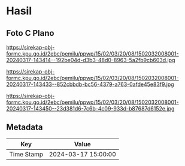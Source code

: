 # Hasil

## Foto C Plano

https://sirekap-obj-formc.kpu.go.id/2ebc/pemilu/ppwp/15/02/03/20/08/1502032008001-20240317-143414--192be04d-d3b3-48d0-8963-5a2fb9cb603d.jpg

https://sirekap-obj-formc.kpu.go.id/2ebc/pemilu/ppwp/15/02/03/20/08/1502032008001-20240317-143433--852cbbdb-bc56-4379-a763-0afde45e83f9.jpg

https://sirekap-obj-formc.kpu.go.id/2ebc/pemilu/ppwp/15/02/03/20/08/1502032008001-20240317-143450--23d381d6-7c6b-4c09-933d-b87687d6152e.jpg


## Metadata

| Key        | Value               |
| ---------- | ------------------- |
| Time Stamp | 2024-03-17 15:00:00 |



